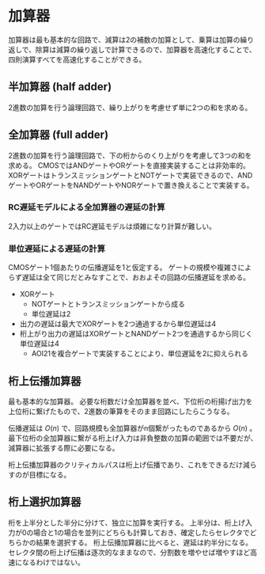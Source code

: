 # 加算器

加算器は最も基本的な回路で、減算は2の補数の加算として、乗算は加算の繰り返しで、除算は減算の繰り返しで計算できるので、加算器を高速化することで、四則演算すべてを高速化することができる。

## 半加算器 (half adder)

2進数の加算を行う論理回路で、繰り上がりを考慮せず単に2つの和を求める。

## 全加算器 (full adder)

2進数の加算を行う論理回路で、下の桁からのくり上がりを考慮して3つの和を求める。
CMOSではANDゲートやORゲートを直接実装することは非効率的。XORゲートはトランスミッションゲートとNOTゲートで実装できるので、ANDゲートやORゲートをNANDゲートやNORゲートで置き換えることで実装する。

### RC遅延モデルによる全加算器の遅延の計算

2入力以上のゲートではRC遅延モデルは煩雑になり計算が難しい。

### 単位遅延による遅延の計算

CMOSゲート1個あたりの伝播遅延を1と仮定する。
ゲートの規模や複雑さによらず遅延は全て同じだとみなすことで、おおよその回路の伝播遅延を求める。

- XORゲート
    - NOTゲートとトランスミッションゲートから成る
    - 単位遅延は2
- 出力の遅延は最大でXORゲートを2つ通過するから単位遅延は4
- 桁上がり出力の遅延はXORゲートとNANDゲート2つを通過するから同じく単位遅延は4
    - AOI21を複合ゲートで実装することにより、単位遅延を2に抑えられる

## 桁上伝播加算器

最も基本的な加算器。
必要な桁数だけ全加算器を並べ、下位桁の桁揚げ出力を上位桁に繋げたもので、2進数の筆算をそのまま回路にしたらこうなる。

伝播遅延は $O(n)$ で、回路規模も全加算器がn個繋がったものであるから $O(n)$ 。
最下位桁の全加算器に繋がる桁上げ入力は非負整数の加算の範囲では不要だが、減算器に拡張する際に必要になる。

桁上伝播加算器のクリティカルパスは桁上げ伝播であり、これをできるだけ減らすのが目標になる。

## 桁上選択加算器

桁を上半分とした半分に分けて、独立に加算を実行する。
上半分は、桁上げ入力が0の場合と1の場合を並列にどちらも計算しておき、確定したらセレクタでどちらかの結果を選択する。
桁上伝播加算器に比べると、遅延は約半分になる。
セレクタ間の桁上げ伝播は逐次的なままなので、分割数を増やせば増やすほど高速になるわけではない。


